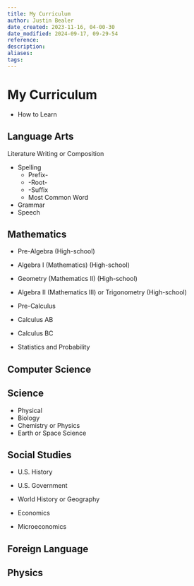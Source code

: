 ```yaml
---
title: My Curriculum
author: Justin Bealer
date_created: 2023-11-16, 04-00-30
date_modified: 2024-09-17, 09-29-54
reference: 
description: 
aliases: 
tags: 
---
```

# My Curriculum

- How to Learn

## Language Arts

Literature
Writing or Composition
- Spelling
  - Prefix-
  - -Root-
  - -Suffix
  - Most Common Word
- Grammar
- Speech

## Mathematics

- Pre-Algebra (High-school)
- Algebra I (Mathematics) (High-school)
- Geometry (Mathematics II) (High-school)
- Algebra II (Mathematics III) or Trigonometry (High-school)

- Pre-Calculus
- Calculus AB
- Calculus BC

- Statistics and Probability

## Computer Science

## Science

- Physical
- Biology
- Chemistry or Physics
- Earth or Space Science

## Social Studies

- U.S. History
- U.S. Government
- World History or Geography

- Economics
- Microeconomics

## Foreign Language

## Physics

